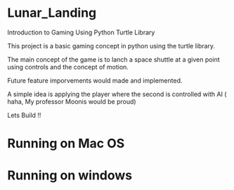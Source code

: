 # Lunar_Landing
Introduction to Gaming Using Python Turtle Library 

This project is a basic gaming concept in python using the turtle library. 

The main concept of the game is to lanch a space shuttle at a given point using controls
and the concept of motion. 

Future feature imporvements would made and implemented. 

A simple idea is applying the player where the second is controlled with AI ( haha, 
My professor Moonis would be proud)

Lets Build !! 


# Running on Mac OS 

# Running on windows 
